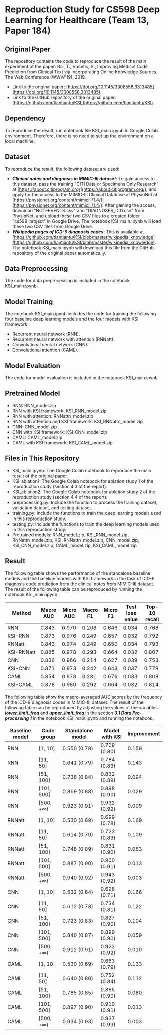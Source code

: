 # Reproduction Study for CS598 Deep Learning for Healthcare (Team 13, Paper 184)
## Original Paper
The repository contains the code to reproduce the result of the main experiment of the paper: Bai, T., Vucetic, S., Improving Medical Code Prediction from Clinical Text via Incorporating Online Knowledge Sources, The Web Conference (WWW'19), 2019.
- Link to the original paper: [https://doi.org/10.1145/3308558.3313485](https://doi.org/10.1145/3308558.3313485).
- Link to the GitHub repository of the original paper: [https://github.com/tiantiantu/KSI](https://github.com/tiantiantu/KSI).
## Dependency
To reproduce the result, run notebook file KSI_main.ipynb in Google Colab environment. Therefore, there is no need to set up the environment on a local machine.
## Dataset
To reproduce the result, the following dataset are used:
- ***Clinical notes and diagnosis in MIMIC-III dataset***: To gain access to this dataset, pass the training "CITI Data or Specimens Only Research" at [https://about.citiprogram.org/](https://about.citiprogram.org/), and apply for the access to the MIMIC-III Clinical Database at PhysioNet at [https://physionet.org/content/mimiciii/1.4/](https://physionet.org/content/mimiciii/1.4/). After gaining the access, download "NOTEEVENTS.csv" and "DIAGNOSES_ICD.csv" from PhysioNet, and upload these two CSV files to a created folder "cs598_project" in Google Drive. The notebook KSI_main.ipynb will load these two CSV files from Google Drive.
- ***Wikipedia pages of ICD-9 diagnosis codes***: This is available at [https://github.com/tiantiantu/KSI/blob/master/wikipedia_knowledge](https://github.com/tiantiantu/KSI/blob/master/wikipedia_knowledge). The notebook KSI_main.ipynb will download this file from the GitHub repository of the original paper automatically.
## Data Preprocessing
The code for data preprocessing is included in the notebook KSI_main.ipynb.
## Model Training
The notebook KSI_main.ipynb includes the code for training the following four baseline deep learning models and the four models with KSI framework:
- Recurrent neural network (RNN).
- Recurrent neural network with attention (RNNatt).
- Convolutional neural network (CNN).
- Convolutional attention (CAML).
## Model Evaluation
The code for model evaluation is included in the notebook KSI_main.ipynb.
## Pretrained Model

- RNN: RNN_model.zip
- RNN with KSI framework: KSI_RNN_model.zip
- RNN with attention: RNNattn_model.zip
- RNN with attention and KSI framework: KSI_RNNattn_model.zip
- CNN: CNN_model.zip 
- CNN with KSI framework: KSI_CNN_model.zip
- CAML: CAML_model.zip
- CAML with KSI framework: KSI_CAML_model.zip

## Files in This Repository

- KSI_main.ipynb: The Google Colab notebook to reproduce the main result of the original paper.
- KSI_ablation1: The Google Colab notebook for ablation study 1 of the reproduction study (section 4.3 of the report).
- KSI_ablation2: The Google Colab notebook for ablation study 2 of the reproduction study (section 4.4 of the report).
- preprocessing.py: Include the function to process the training dataset, validation dataset, and testing dataset.
- training.py: Include the functions to train the deep learning models used in this reproduction study.
- testing.py: Include the functions to train the deep learning models used in this reproduction study.
- Pretrained models: RNN_model.zip, KSI_RNN_model.zip, RNNattn_model.zip, KSI_RNNattn_model.zip, CNN_model.zip, KSI_CNN_model.zip, CAML_model.zip, KSI_CAML_model.zip

## Result
The following table shows the performance of the standalone baseline models and the baseline models with KSI framework in the task of ICD-9 diagnosis code prediction from the clinical notes from MIMIC-III dataset. The result of the following table can be reproduced by running the notebook KSI_main.ipynb.

| Method     | Macro AUC | Micro AUC | Macro F1 | Micro F1 | Test loss value | Top-10 recall |
|------------|-----------|-----------|----------|----------|-----------------|---------------|
| RNN        | 0.843     | 0.970     | 0.208    | 0.646    | 0.034           | 0.768         |
| KSI+RNN    | 0.873     | 0.976     | 0.249    | 0.657    | 0.032           | 0.792         |
| RNNatt     | 0.843     | 0.974     | 0.249    | 0.650    | 0.034           | 0.793         |
| KSI+RNNatt | 0.885     | 0.978     | 0.293    | 0.664    | 0.032           | 0.807         |
| CNN        | 0.836     | 0.966     | 0.214    | 0.627    | 0.039           | 0.753         |
| KSI+CNN    | 0.871     | 0.973     | 0.242    | 0.643    | 0.037           | 0.779         |
| CAML       | 0.854     | 0.978     | 0.281    | 0.676    | 0.033           | 0.808         |
| KSI+CAML   | 0.878     | 0.980     | 0.292    | 0.664    | 0.032           | 0.814         |

The following table show the macro-averaged AUC scores by the frequency of the ICD-9 diagnosis codes in MIMIC-III dataset. The result of the following table can be reproduced by adjusting the values of the variables ***lower_limit_freq*** and ***upper_limit_freq*** in the section ***3.1 Data Pre-processing 1*** in the notebook KSI_main.ipynb and running the notebook.

| Baseline model | Code group | Standalone model | Model with KSI | Improvement |
|----------------|------------|------------------|----------------|-------------|
| RNN            | [1, 10]    | 0.550 (0.78)     | 0.709 (0.80)   | 0.159       |
| RNN            | [11, 50]   | 0.641 (0.79)     | 0.784 (0.83)   | 0.143       |
| RNN            | [51, 100]  | 0.738 (0.84)     | 0.832 (0.89)   | 0.094       |
| RNN            | [101, 500] | 0.869 (0.88)     | 0.898 (0.90)   | 0.029       |
| RNN            | [500, +∞)  | 0.923 (0.91)     | 0.932 (0.92)   | 0.009       |
| RNNatt         | [1, 10]    | 0.530 (0.69)     | 0.699 (0.78)   | 0.169       |
| RNNatt         | [11, 50]   | 0.614 (0.79)     | 0.723 (0.83)   | 0.109       |
| RNNatt         | [51, 100]  | 0.748 (0.89)     | 0.831 (0.90)   | 0.083       |
| RNNatt         | [101, 500] | 0.887 (0.90)     | 0.900 (0.91)   | 0.013       |
| RNNatt         | [500, +∞)  | 0.940 (0.92)     | 0.943 (0.92)   | 0.003       |
| CNN            | [1, 10]    | 0.532 (0.64)     | 0.698 (0.71)   | 0.166       |
| CNN            | [11, 50]   | 0.612 (0.78)     | 0.734 (0.81)   | 0.122       |
| CNN            | [51, 100]  | 0.723 (0.83)     | 0.827 (0.90)   | 0.104       |
| CNN            | [101, 500] | 0.840 (0.87)     | 0.899 (0.90)   | 0.059       |
| CNN            | [500, +∞)  | 0.912 (0.91)     | 0.922 (0.92)   | 0.010       |
| CAML           | [1, 10]    | 0.530 (0.69)     | 0.663 (0.79)   | 0.133       |
| CAML           | [11, 50]   | 0.640 (0.80)     | 0.752 (0.84)   | 0.112       |
| CAML           | [51, 100]  | 0.785 (0.85)     | 0.865 (0.90)   | 0.080       |
| CAML           | [101, 500] | 0.897 (0.90)     | 0.910 (0.91)   | 0.013       |
| CAML           | [500, +∞)  | 0.934 (0.93)     | 0.937 (0.93)   | 0.003       |